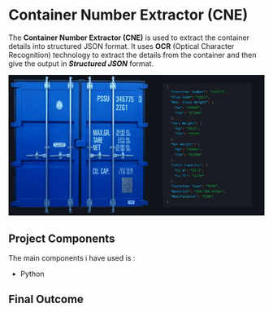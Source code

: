 # Container Number Extractor (CNE)
The **Container Number Extractor (CNE)** is used to extract the container details into structured JSON format. It uses **OCR** (Optical Character Recognition) technology to extract the details from the container and then give the output in ***Structured JSON*** format.

![screenshot](images/image.jpg)

## Project Components
The main components i have used is :
- Python
  



## Final Outcome

